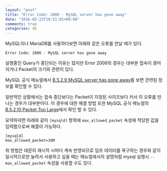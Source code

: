 ```yaml
---
layout: "post"
title: "Error Code: 2006 - MySQL server has gone away"
date: "2016-02-23T19:51:01+09:00"
comments: true
categories: db
---
```


MySQL이나 MariaDB를 사용하다보면 아래와 같은 오류를 만날 때가 있다.

```
Error Code: 2006 - MySQL server has gone away
```

실행중인 Query가 중단되는 이유는 많지만 Error 2006의 경우는 대부분 접속이 끊어지거나 Packet의 크기와 관련이 있다.

MySQL 공식 메뉴얼에서 [B.5.2.9 MySQL server has gone away](http://dev.mysql.com/doc/refman/5.7/en/gone-away.html)를 보면 관련된 정보를 확인할 수 있다.

일반적인 상황에서는 접속 중단보다는 Packet이 지정된 사이즈보다 커서 이 오류를 만나는 경우가 대부분이다. 이 경우에 대한 해결 방법 또한 MySQL 공식 메뉴얼의 [B.5.2.10 Packet Too Large](http://dev.mysql.com/doc/refman/5.7/en/packet-too-large.html)에서 확인 할 수 있다.

요약하자면 아래와 같이 `[mysqld]` 항목에 `max_allowed_packet` 속성에 적당한 값을 입력함으로써 해결이 가능하다.

```
[mysqld]
max_allowed_packet=16M
```

위 방법은 데몬의 재시작 시마다 계속 반영되므로 덤프 데이터를 복구하는 경우와 같이 일시적으로만 늘려서 사용하고 싶을 때는 메뉴얼에서의 설명처럼 mysql 실행시  `--max_allowed_packet` 속성을 사용할 수도 있다.
